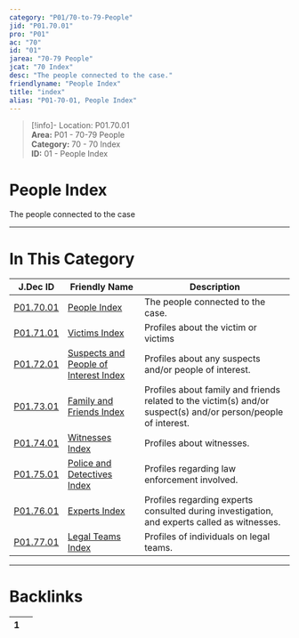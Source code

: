 ```yaml
---  
category: "P01/70-to-79-People"  
jid: "P01.70.01"  
pro: "P01"  
ac: "70"  
id: "01"  
jarea: "70-79 People"  
jcat: "70 Index"  
desc: "The people connected to the case."  
friendlyname: "People Index"  
title: "index"  
alias: "P01-70-01, People Index"  
---  
```

>[!info]- Location: P01.70.01  
>**Area:** P01 - 70-79 People  
>**Category:** 70 - 70 Index  
>**ID:** 01 - People Index  
  
# People Index  
  
The people connected to the case  
  
  
  
---  
# In This Category  
  
| J.Dec ID                                                                                      | Friendly Name                                                                                                             | Description                                                                                                    |  
| --------------------------------------------------------------------------------------------- | ------------------------------------------------------------------------------------------------------------------------- | -------------------------------------------------------------------------------------------------------------- |  
| [P01.70.01](index.md)                                    | [People Index](index.md)                                                             | The people connected to the case.                                                                              |  
| [P01.71.01](./71-Victims/index.md)                         | [Victims Index](./71-Victims/index.md)                                                 | Profiles about the victim or victims                                                                           |  
| [P01.72.01](./72-Suspects-and-People-of-Interest/index.md) | [Suspects and People of Interest Index](./72-Suspects-and-People-of-Interest/index.md) | Profiles about any suspects and/or people of interest.                                                         |  
| [P01.73.01](./73-Family-and-Friends/index.md)              | [Family and Friends Index](./73-Family-and-Friends/index.md)                           | Profiles about family and friends related to the victim(s) and/or suspect(s) and/or person/people of interest. |  
| [P01.74.01](./74-Witnesses/index.md)                       | [Witnesses Index](./74-Witnesses/index.md)                                             | Profiles about witnesses.                                                                                      |  
| [P01.75.01](./75-Police-and-Detectives/index.md)           | [Police and Detectives Index](./75-Police-and-Detectives/index.md)                     | Profiles regarding law enforcement involved.                                                                   |  
| [P01.76.01](./76-Experts/index.md)                         | [Experts Index](./76-Experts/index.md)                                                 | Profiles regarding experts consulted during investigation, and experts called as witnesses.                    |  
| [P01.77.01](./77-Legal-Teams/index.md)                     | [Legal Teams Index](./77-Legal-Teams/index.md)                                         | Profiles of individuals on legal teams.                                                                        |  
  
  
---  
# Backlinks  
<div><table class="dataview table-view-table"><thead class="table-view-thead"><tr class="table-view-tr-header"><th class="table-view-th"><span></span><span class="dataview small-text">1</span></th><th class="table-view-th"><span></span></th></tr></thead><tbody class="table-view-tbody"></tbody></table></div>